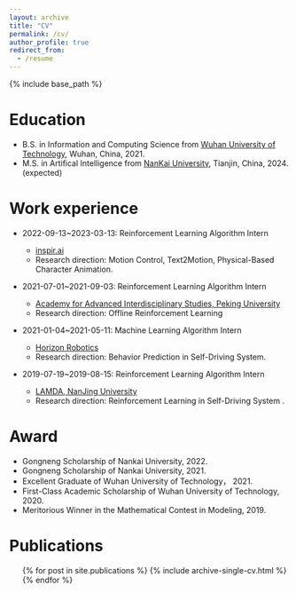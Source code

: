 ```yaml
---
layout: archive
title: "CV"
permalink: /cv/
author_profile: true
redirect_from:
  - /resume
---
```


{% include base_path %}

Education
======
* B.S. in Information and Computing Science from [Wuhan University of Technology](http://english.whut.edu.cn/), Wuhan, China, 2021.
* M.S. in Artifical Intelligence from [NanKai University](https://en.nankai.edu.cn/), Tianjin, China, 2024. (expected)

Work experience
======
* 2022-09-13~2023-03-13: Reinforcement Learning Algorithm Intern
  * [inspir.ai](https://www.inspirai.com/)
  * Research direction: Motion Control, Text2Motion, Physical-Based Character Animation.

* 2021-07-01~2021-09-03: Reinforcement Learning Algorithm Intern
  * [Academy for Advanced Interdisciplinary Studies, Peking University](http://www.aais.pku.edu.cn/en/)
  * Research direction: Offline Reinforcement Learning

* 2021-01-04~2021-05-11: Machine Learning Algorithm Intern
  * [Horizon Robotics](https://en.horizon.ai/)
  * Research direction: Behavior Prediction in Self-Driving System.

* 2019-07-19~2019-08-15: Reinforcement Learning Algorithm Intern
  * [LAMDA, NanJing University](http://www.lamda.nju.edu.cn/MainPage.ashx)
  * Research direction: Reinforcement Learning in Self-Driving System .


Award
======
* Gongneng Scholarship of Nankai University, 2022.
* Gongneng Scholarship of Nankai University, 2021.
* Excellent Graduate of Wuhan University of Technology， 2021.
* First-Class Academic Scholarship of Wuhan University of Technology, 2020.
* Meritorious Winner in the Mathematical Contest in Modeling, 2019.

Publications
======
  <ul>{% for post in site.publications %}
    {% include archive-single-cv.html %}
  {% endfor %}</ul>
  

  
<!-- Service and leadership
======
* Currently signed in to 43 different slack teams -->
